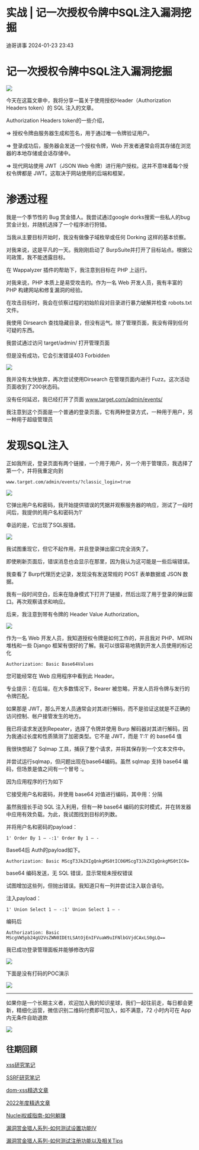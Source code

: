 #  实战 | 记一次授权令牌中SQL注入漏洞挖掘​   
 迪哥讲事   2024-01-23 23:43  
  
# 记一次授权令牌中SQL注入漏洞挖掘  
  
![](https://mmbiz.qpic.cn/mmbiz_png/Uq8QfeuvouicSoAyXYHib8YzDsmib6IonBzo6MXbRmUL1WibOATT5JtfaHgCLUDlRvs15C11vog40ibulZdqswbD49g/640?wx_fmt=png "")  
  
今天在这篇文章中，我将分享一篇关于使用授权Header（Authorization Headers token）的 SQL 注入的文章。  
  
Authorization Headers token的一些介绍，  
  
=> 授权令牌由服务器生成和签名，用于通过唯一令牌验证用户。  
  
=> 登录成功后，服务器会发送一个授权令牌，Web 开发者通常会将其存储在浏览器的本地存储或会话存储中。  
  
=> 现代网站使用 JWT（JSON Web 令牌）进行用户授权。这并不意味着每个授权令牌都是 JWT。这取决于网站使用的后端和框架，  
# 渗透过程  
  
我是一个季节性的 Bug 赏金猎人。我尝试通过google dorks搜索一些私人的bug赏金计划，并随机选择了一个程序进行狩猎。  
  
当我从主要目标开始时，我没有做像子域枚举或任何 Dorking 这样的基本侦察。  
  
对我来说，这是平凡的一天。我刚刚启动了 BurpSuite并打开了目标站点。根据公司政策，我不能透露目标。  
  
在 Wappalyzer 插件的帮助下，我注意到目标在 PHP 上运行。  
  
对我来说，PHP 本质上是易受攻击的。作为一名 Web 开发人员，我有丰富的 PHP 构建网站和修复漏洞的经验。  
  
在攻击目标时，我会在侦察过程的初始阶段对目录进行暴力破解并检查 robots.txt 文件。  
  
我使用 Dirsearch 查找隐藏目录，但没有运气。除了管理页面，我没有得到任何可疑的东西。  
  
我尝试通过访问 target/admin/ 打开管理页面  
  
但是没有成功，它会引发错误403 Forbidden  
  
![](https://mmbiz.qpic.cn/mmbiz_png/Uq8QfeuvouicSoAyXYHib8YzDsmib6IonBzft3daXfZo2KM749ujNxjFjKvSPVNPneibQWIMT69vlIZGbygKlog2cQ/640?wx_fmt=png "")  
  
我并没有太快放弃，再次尝试使用Dirsearch 在管理页面内进行 Fuzz。这次活动页面收到了200状态码。  
  
没有任何延迟，我已经打开了页面 www.target.com/admin/events/  
  
我注意到这个页面是一个普通的登录页面，它有两种登录方式，一种用于用户，另一种用于超级管理员  
# 发现SQL注入  
  
正如我所说，登录页面有两个链接，一个用于用户，另一个用于管理员，我选择了第一个，并将我重定向到  
```
www.target.com/admin/events/?classic_login=true
```  
  
![](https://mmbiz.qpic.cn/mmbiz_png/Uq8QfeuvouicSoAyXYHib8YzDsmib6IonBzCmpESJ0lR9PYCLE3EmfhGg9zuB9SicGr1EJV6Cu50LsZsEn12u5o5dw/640?wx_fmt=png "")  
  
它弹出用户名和密码，我开始提供错误的凭据并观察服务器的响应，测试了一段时间后，我提供的用户名和密码为1'  
  
幸运的是，它出现了SQL报错。  
  
![](https://mmbiz.qpic.cn/mmbiz_png/Uq8QfeuvouicSoAyXYHib8YzDsmib6IonBzicZicLo8cLDMHJayE4xkF4eVzIED8RiaZuD4XevRZbMicOLcUtIUxOLwEg/640?wx_fmt=png "")  
  
我试图重现它，但它不起作用，并且登录弹出窗口完全消失了。  
  
即使刷新页面后，错误消息也会显示在那里，因为我认为这可能是一些后端错误。  
  
我查看了 Burp代理历史记录，发现没有发送常规的 POST 表单数据或 JSON 数据。  
  
我有一段时间空白，后来在隐身模式下打开了链接，然后出现了用于登录的弹出窗口。再次观察请求和响应。  
  
后来，我注意到带有令牌的 Header Value Authorization。  
  
![](https://mmbiz.qpic.cn/mmbiz_png/Uq8QfeuvouicSoAyXYHib8YzDsmib6IonBz5wFWOoOic3rvYm2aaHx3MCwqWWhGKSSEFKtpfrYUhnaPPKVictWhdUgg/640?wx_fmt=png "")  
  
作为一名 Web 开发人员，我知道授权令牌是如何工作的，并且我对 PHP、MERN 堆栈和一些 Django 框架有很好的了解。我可以很容易地猜到开发人员使用的标记化  
```
Authorization: Basic Base64Values
```  
  
您可能经常在 Web 应用程序中看到此 Header。  
  
专业提示：在后端，在大多数情况下，Bearer 被忽略，开发人员将令牌与发行的令牌匹配。  
  
如果那是 JWT，那么开发人员通常会对其进行解码，而不是验证这就是不正确的访问控制、帐户接管发生的地方。  
  
我已将请求发送到Repeater，选择了令牌并使用 Burp 解码器对其进行解码，因为我通过长度和性质猜测了加密类型。它不是 JWT，而是 1':1' 的 base64 值  
  
我很快想起了 Sqlmap 工具，捕获了整个请求，并将其保存到一个文本文件中。  
  
并尝试运行sqlmap，但问题出现在base64编码。虽然 sqlmap 支持 base64 编码，但场景是值之间有一个冒号 :。  
  
因为应用程序的行为如下  
  
它接受用户名和密码，并使用 base64 对值进行编码，其中用：分隔  
  
虽然我擅长手动 SQL 注入利用，但有一种 base64 编码的实时模式，并在转发器中应用有效负载。为此，我试图找到目标的列数。  
  
并将用户名和密码的payload：  
```
1' Order By 1 — -:1' Order By 1 — -
```  
  
Base64后 Auth的payload如下。  
```
Authorization: Basic MScgT3JkZXIgQnkgMS0tIC06MScgT3JkZXIgQnkgMS0tIC0=
```  
  
base64 编码发送，无 SQL 错误，显示常规未授权错误  
  
试图增加这些列，但抛出错误。我知道只有一列并尝试注入联合语句。  
  
注入payload：  
```
1' Union Select 1 — -:1' Union Select 1 — -
```  
  
编码后  
```
Authorization: Basic MScgVW5pb24gU2VsZWN0IDEtLSAtOjEnIFVuaW9uIFNlbGVjdCAxLS0gLQ==
```  
  
我已成功登录管理面板并能够修改内容  
  
![](https://mmbiz.qpic.cn/mmbiz_png/Uq8QfeuvouicSoAyXYHib8YzDsmib6IonBzChBkHic0Zs9WEmoUcvGTiaVvblH37wfKmvxvRT3g7xdITAzg5gtFxVRg/640?wx_fmt=png "")  
  
下面是没有打码的POC演示  
  
![](https://mmbiz.qpic.cn/mmbiz_png/Uq8QfeuvouicSoAyXYHib8YzDsmib6IonBzqOT70KRkOJxFhPxRaw0DXoo8icspHGEv3hFmg874nHSibsfdm9Nc8NeQ/640?wx_fmt=png "")  
  
****  
如果你是一个长期主义者，欢迎加入我的知识星球，我们一起往前走，每日都会更新，精细化运营，微信识别二维码付费即可加入，如不满意，72 小时内可在 App 内无条件自助退款  
  
![](https://mmbiz.qpic.cn/mmbiz_png/YmmVSe19Qj5jYW8icFkojHqg2WTWTjAnvcuF7qGrj3JLz1VgSFDDMOx0DbKjsia5ibMpeISsibYJ0ib1d2glMk2hySA/640?wx_fmt=png&wxfrom=5&wx_lazy=1&wx_co=1 "")  
## 往期回顾  
  
  
[xss研究笔记](http://mp.weixin.qq.com/s?__biz=MzIzMTIzNTM0MA==&mid=2247487130&idx=1&sn=e20bb0ee083d058c74b5a806c8a581b3&chksm=e8a604f9dfd18defaeb9306b89226dd3a5b776ce4fc194a699a317b29a95efd2098f386d7adb&scene=21#wechat_redirect)  
  
  
[SSRF研究笔记](http://mp.weixin.qq.com/s?__biz=MzIzMTIzNTM0MA==&mid=2247486912&idx=1&sn=8704ce12dedf32923c6af49f1b139470&chksm=e8a607a3dfd18eb5abc302a40da024dbd6ada779267e31c20a0fe7bbc75a5947f19ba43db9c7&scene=21#wechat_redirect)  
  
  
[dom-xss精选文章](http://mp.weixin.qq.com/s?__biz=MzIzMTIzNTM0MA==&mid=2247488819&idx=1&sn=5141f88f3e70b9c97e63a4b68689bf6e&chksm=e8a61f50dfd1964692f93412f122087ac160b743b4532ee0c1e42a83039de62825ebbd066a1e&scene=21#wechat_redirect)  
  
  
[2022年度精选文章](http://mp.weixin.qq.com/s?__biz=MzIzMTIzNTM0MA==&mid=2247487187&idx=1&sn=622438ee6492e4c639ebd8500384ab2f&chksm=e8a604b0dfd18da6c459b4705abd520cc2259a607dd9306915d845c1965224cc117207fc6236&scene=21#wechat_redirect)  
[](http://mp.weixin.qq.com/s?__biz=MzIzMTIzNTM0MA==&mid=2247487187&idx=1&sn=622438ee6492e4c639ebd8500384ab2f&chksm=e8a604b0dfd18da6c459b4705abd520cc2259a607dd9306915d845c1965224cc117207fc6236&scene=21#wechat_redirect)  
  
  
[Nuclei权威指南-如何躺赚](http://mp.weixin.qq.com/s?__biz=MzIzMTIzNTM0MA==&mid=2247487122&idx=1&sn=32459310408d126aa43240673b8b0846&chksm=e8a604f1dfd18de737769dd512ad4063a3da328117b8a98c4ca9bc5b48af4dcfa397c667f4e3&scene=21#wechat_redirect)  
  
  
[漏洞赏金猎人系列-如何测试设置功能IV](http://mp.weixin.qq.com/s?__biz=MzIzMTIzNTM0MA==&mid=2247486973&idx=1&sn=6ec419db11ff93d30aa2fbc04d8dbab6&chksm=e8a6079edfd18e88f6236e237837ee0d1101489d52f2abb28532162e2937ec4612f1be52a88f&scene=21#wechat_redirect)  
  
  
[漏洞赏金猎人系列-如何测试注册功能以及相关Tips](http://mp.weixin.qq.com/s?__biz=MzIzMTIzNTM0MA==&mid=2247486764&idx=1&sn=9f78d4c937675d76fb94de20effdeb78&chksm=e8a6074fdfd18e59126990bc3fcae300cdac492b374ad3962926092aa0074c3ee0945a31aa8a&scene=21#wechat_redirect)  
[](http://mp.weixin.qq.com/s?__biz=MzIzMTIzNTM0MA==&mid=2247486764&idx=1&sn=9f78d4c937675d76fb94de20effdeb78&chksm=e8a6074fdfd18e59126990bc3fcae300cdac492b374ad3962926092aa0074c3ee0945a31aa8a&scene=21#wechat_redirect)  
  
